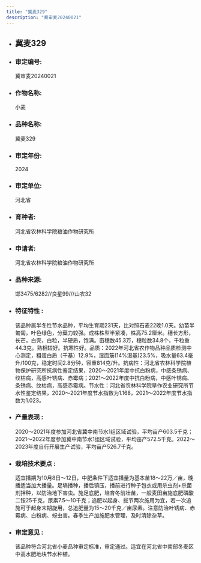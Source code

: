 ```yaml
---
title: "冀麦329"
description: "冀审麦20240021"
---
```

* ## 冀麦329
* ###  审定编号:  
   冀审麦20240021

*  ### 作物名称:  
   小麦

*   ###  品种名称: 
    冀麦329

*   ### 审定年份: 
    2024

*   ### 审定单位:  
    河北省

*   ### 育种者:  
    河北省农林科学院粮油作物研究所

*   ### 申请者:  
    河北省农林科学院粮油作物研究所

*   ### 品种来源:  
    邯3475/6282//良星99///山农32

*   ### 特征特性 : 
    该品种属半冬性节水品种，平均生育期231天，比对照石麦22晚1.0天。幼苗半匍匐，叶色绿色，分蘖力较强。成株株型半紧凑，株高75.2厘米。穗长方形，长芒，白壳，白粒，半硬质，饱满。亩穗数45.3万，穗粒数34.8个，千粒重44.3克。熟相较好。抗寒性好。品质：2022年河北省农作物品种品质检测中心测定，粗蛋白质（干基）12.9%，湿面筋(14%湿基)23.5%，吸水量63.4毫升/100克，稳定时间2.8分钟，容重814克/升。抗病性：河北省农林科学院植物保护研究所抗病性鉴定结果，2020～2021年度中抗白粉病，中感条锈病、纹枯病，高感叶锈病、赤霉病；2021～2022年度中抗白粉病，中感叶锈病、条锈病、纹枯病，高感赤霉病。节水性：河北省农林科学院旱作农业研究所节水性鉴定结果，2020～2021年度节水指数为1.168，2021～2022年度节水指数为1.023。

*   ### 产量表现 : 
    2020～2021年度参加河北省冀中南节水1组区域试验，平均亩产603.5千克；2021～2022年度参加冀中南节水1组区域试验，平均亩产572.5千克。2022～2023年度自行开展生产试验，平均亩产526.7千克。

*   ### 栽培技术要点 : 
    适宜播期为10月8日～12日，中肥条件下适宜播量为基本苗18～22万／亩，晚播适当加大播量。足墒播种，播后镇压，播前进行种子包衣或用杀虫剂+杀菌剂拌种，以防治地下害虫。施足底肥，培育冬前壮苗，一般麦田亩施底肥磷酸二铵25千克，尿素7.5～10千克；追肥以起身、拔节两次施用为宜，若一次追施可于起身末期旋用，总追肥量为15～20千克／亩尿素。注意防治叶锈病、赤霉病、白粉病、蚜虫害。春季生产加施肥水管理，及时清除杂草。

*   ### 审定意见 : 
    该品种符合河北省小麦品种审定标准，审定通过。适宜在河北省中南部冬麦区中高水肥地块节水种植。
